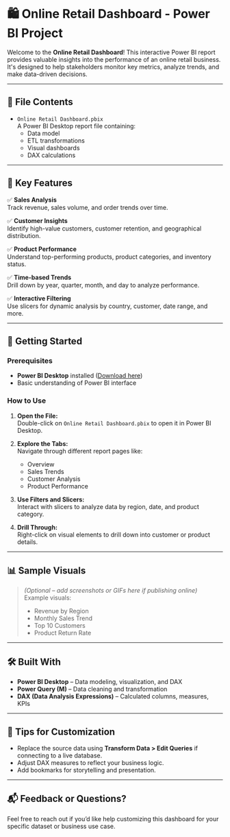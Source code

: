 
# 🛍️ Online Retail Dashboard - Power BI Project

Welcome to the **Online Retail Dashboard**! This interactive Power BI report provides valuable insights into the performance of an online retail business. It's designed to help stakeholders monitor key metrics, analyze trends, and make data-driven decisions.

---

## 📁 File Contents

- `Online Retail Dashboard.pbix`  
  A Power BI Desktop report file containing:
  - Data model
  - ETL transformations
  - Visual dashboards
  - DAX calculations

---

## 🧭 Key Features

✅ **Sales Analysis**  
Track revenue, sales volume, and order trends over time.

✅ **Customer Insights**  
Identify high-value customers, customer retention, and geographical distribution.

✅ **Product Performance**  
Understand top-performing products, product categories, and inventory status.

✅ **Time-based Trends**  
Drill down by year, quarter, month, and day to analyze performance.

✅ **Interactive Filtering**  
Use slicers for dynamic analysis by country, customer, date range, and more.

---

## 🚀 Getting Started

### Prerequisites

- **Power BI Desktop** installed ([Download here](https://powerbi.microsoft.com/desktop/))
- Basic understanding of Power BI interface

### How to Use

1. **Open the File:**  
   Double-click on `Online Retail Dashboard.pbix` to open it in Power BI Desktop.

2. **Explore the Tabs:**  
   Navigate through different report pages like:
   - Overview
   - Sales Trends
   - Customer Analysis
   - Product Performance

3. **Use Filters and Slicers:**  
   Interact with slicers to analyze data by region, date, and product category.

4. **Drill Through:**  
   Right-click on visual elements to drill down into customer or product details.

---

## 📊 Sample Visuals

> *(Optional – add screenshots or GIFs here if publishing online)*  
> Example visuals:
> - Revenue by Region
> - Monthly Sales Trend
> - Top 10 Customers
> - Product Return Rate

---

## 🛠️ Built With

- **Power BI Desktop** – Data modeling, visualization, and DAX
- **Power Query (M)** – Data cleaning and transformation
- **DAX (Data Analysis Expressions)** – Calculated columns, measures, KPIs

---

## 📌 Tips for Customization

- Replace the source data using **Transform Data > Edit Queries** if connecting to a live database.
- Adjust DAX measures to reflect your business logic.
- Add bookmarks for storytelling and presentation.

---

## 📬 Feedback or Questions?

Feel free to reach out if you’d like help customizing this dashboard for your specific dataset or business use case.
